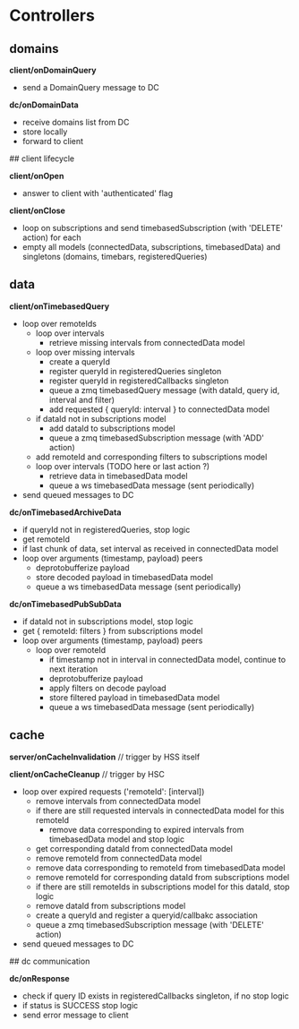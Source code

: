 # Controllers

## domains

**client/onDomainQuery**
* send a DomainQuery message to DC

**dc/onDomainData**
* receive domains list from DC
* store locally
* forward to client

## client lifecycle

**client/onOpen**
* answer to client with 'authenticated' flag

**client/onClose**
* loop on subscriptions and send timebasedSubscription (with 'DELETE' action) for each
* empty all models (connectedData, subscriptions, timebasedData) and singletons (domains, timebars, registeredQueries)

## data

**client/onTimebasedQuery**
* loop over remoteIds
    - loop over intervals
        * retrieve missing intervals from connectedData model
    - loop over missing intervals
        * create a queryId
        * register queryId in registeredQueries singleton
        * register queryId in registeredCallbacks singleton
        * queue a zmq timebasedQuery message (with dataId, query id, interval and filter)
        * add requested { queryId: interval } to connectedData model
    - if dataId not in subscriptions model
        * add dataId to subscriptions model
        * queue a zmq timebasedSubscription message (with 'ADD' action)
    - add remoteId and corresponding filters to subscriptions model
    - loop over intervals (TODO here or last action ?)
        * retrieve data in timebasedData model
        * queue a ws timebasedData message (sent periodically)
* send queued messages to DC


**dc/onTimebasedArchiveData**
* if queryId not in registeredQueries, stop logic
* get remoteId
* if last chunk of data, set interval as received in connectedData model
* loop over arguments (timestamp, payload) peers
    - deprotobufferize payload
    - store decoded payload in timebasedData model
    - queue a ws timebasedData message (sent periodically)

**dc/onTimebasedPubSubData**
* if dataId not in subscriptions model, stop logic
* get { remoteId: filters } from subscriptions model
* loop over arguments (timestamp, payload) peers
    - loop over remoteId
        * if timestamp not in interval in connectedData model, continue to next iteration
        * deprotobufferize payload
        * apply filters on decode payload
        * store filtered payload in timebasedData model
        * queue a ws timebasedData message (sent periodically)

## cache

**server/onCacheInvalidation**
// trigger by HSS itself

**client/onCacheCleanup**
// trigger by HSC
- loop over expired requests ('remoteId': [interval])
  * remove intervals from connectedData model
  * if there are still requested intervals in connectedData model for this remoteId
    - remove data corresponding to expired intervals from timebasedData model and stop logic
  * get corresponding dataId from connectedData model
  * remove remoteId from connectedData model
  * remove data corresponding to remoteId from timebasedData model
  * remove remoteId for corresponding dataId from subscriptions model
  * if there are still remoteIds in subscriptions model for this dataId, stop logic
  * remove dataId from subscriptions model
  * create a queryId and register a queryid/callbakc association
  * queue a zmq timebasedSubscription message (with 'DELETE' action)
- send queued messages to DC

## dc communication

**dc/onResponse**
* check if query ID exists in registeredCallbacks singleton, if no stop logic
* if status is SUCCESS stop logic
* send error message to client
